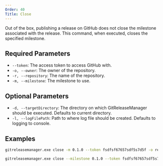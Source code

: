 ```yaml
---
Order: 40
Title: Close
---
```


Out of the box, publishing a release on GitHub does not close the milestone
associated with the release. This command, when executed, closes the specified
milestone.

## **Required Parameters**

- `--token`: The access token to access GitHub with.
- `-o, --owner`: The owner of the repository.
- `-r, --repository`: The name of the repository.
- `-m, --milestone`: The milestone to use.

## **Optional Parameters**

- `-d, --targetDirectory`: The directory on which GitReleaseManager should be
    executed. Defaults to current directory.
- `-l, --logFilePath`: Path to where log file should be created. Defaults to
    logging to console.

## **Examples**

```bash
gitreleasemanager.exe close -m 0.1.0 --token fsdfsf67657sdf5s7d5f -o repoOwner -r repo

gitreleasemanager.exe close --milestone 0.1.0 --token fsdfsf67657sdf5s7d5f --owner repoOwner --repository repo
```

